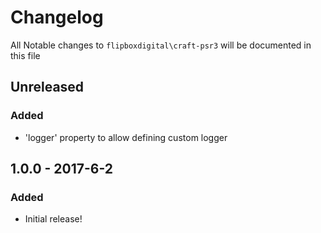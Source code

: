# Changelog
All Notable changes to `flipboxdigital\craft-psr3` will be documented in this file

## Unreleased
### Added
- 'logger' property to allow defining custom logger

## 1.0.0 - 2017-6-2
### Added
- Initial release!